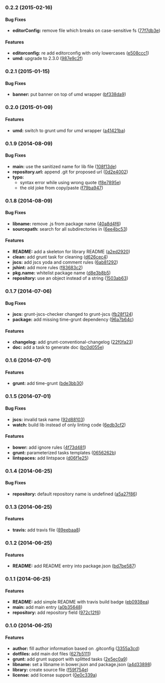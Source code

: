 ### 0.2.2 (2015-02-16)


#### Bug Fixes

* **editorConfig:** remove file which breaks on case-sensitive fs ([77f7db3e](https://github.com/stephanebachelier/generator-jslib/commit/77f7db3e0e267ad185082958bd90ecdeff4dd515))


#### Features

* **editorconfig:** re add editorconfig with only lowercases ([e508ccc1](https://github.com/stephanebachelier/generator-jslib/commit/e508ccc180b2d096a0dc91722a205691e8089dd3))
* **umd:** upgrade to 2.3.0 ([987e9c2f](https://github.com/stephanebachelier/generator-jslib/commit/987e9c2fb2d84f87e8c4a95293f09047beaa1bf9))

### 0.2.1 (2015-01-15)


#### Bug Fixes

* **banner:** put banner on top of umd wrapper ([bf338da9](https://github.com/stephanebachelier/generator-jslib/commit/bf338da937e47bc2acce9649ff0a24be93862ec6))

### 0.2.0 (2015-01-09)


#### Features

* **umd:** switch to grunt umd for umd wrapper ([a41421ba](https://github.com/stephanebachelier/generator-jslib/commit/a41421ba1844a1c39e42333a0f0296875a1d66f7))

### 0.1.9 (2014-08-09)


#### Bug Fixes

* **main:** use the sanitized name for lib file ([108f13de](https://github.com/stephanebachelier/generator-jslib/commit/108f13de2d024a6e0ffc6c4b55716d11c8c426b9))
* **repository.url:** append .git for proposed url ([0d2e4002](https://github.com/stephanebachelier/generator-jslib/commit/0d2e400277da54b34deb64b84e6a592f0a85ca71))
* **typo:**
  * syntax error while using wrong quote ([f8e7895e](https://github.com/stephanebachelier/generator-jslib/commit/f8e7895ef52bf2c35025b605aedd63c7f0fe0ded))
  * the old joke from copy/paste ([f79ba947](https://github.com/stephanebachelier/generator-jslib/commit/f79ba947bc1a3cb01b03c80784b8d6fe98c6f2f1))

### 0.1.8 (2014-08-09)


#### Bug Fixes

* **libname:** remove .js from package name ([40a8d4f6](https://github.com/stephanebachelier/generator-jslib/commit/40a8d4f64b620d8bfd00ad37bf7f372f8f385d57))
* **sourcepath:** search for all subdirectories in ([6ee4bc53](https://github.com/stephanebachelier/generator-jslib/commit/6ee4bc5353749234ef8bc4809a16a72fd3366a12))


#### Features

* **README:** add a skeleton for library README ([a2ed2920](https://github.com/stephanebachelier/generator-jslib/commit/a2ed2920b8d81f66826fa387cceb529113803e12))
* **clean:** add grunt task for cleaning ([d626cec4](https://github.com/stephanebachelier/generator-jslib/commit/d626cec4a4485d4e52be654ab7067aa18fbc3a55))
* **jscs:** add jscs yoda and comment rules ([6ab81292](https://github.com/stephanebachelier/generator-jslib/commit/6ab81292ba474c90ae3117d76d3bab5ac5da88eb))
* **jshint:** add more rules ([f83683c2](https://github.com/stephanebachelier/generator-jslib/commit/f83683c2233525586d5713b0473ab3a608e13032))
* **pkg.name:** whitelist package name ([d8e3b8b5](https://github.com/stephanebachelier/generator-jslib/commit/d8e3b8b5e916714b95d21785590604d9fa44626f))
* **repository:** use an object instead of a string ([1503ab63](https://github.com/stephanebachelier/generator-jslib/commit/1503ab63517bc236826de2c4759a80c6f631c148))


### 0.1.7 (2014-07-06)


#### Bug Fixes

* **jscs:** grunt-jscs-checker changed to grunt-jscs ([fb28f124](https://github.com/stephanebachelier/generator-jslib/commit/fb28f1246ecc4f72e570e2e4d1ecb9e761e4a954))
* **package:** add missing time-grunt dependency ([96a7b64c](https://github.com/stephanebachelier/generator-jslib/commit/96a7b64c6efd9b90f8f0596e9fab8357d718b1df))


#### Features

* **changelog:** add grunt-conventional-changelog ([22f0fa23](https://github.com/stephanebachelier/generator-jslib/commit/22f0fa2389d31abaa1240ddf3335527120c7fed2))
* **doc:** add a  task to generate doc ([bc0d055e](https://github.com/stephanebachelier/generator-jslib/commit/bc0d055eedf84886202fdf6715c460a1e9fb7b12))


### 0.1.6 (2014-07-01)


#### Features

* **grunt:** add time-grunt ([bde3bb30](https://github.com/stephanebachelier/generator-jslib/commit/bde3bb306e6cb0f7148a020993b520b736b73e19))



### 0.1.5 (2014-07-01)


#### Bug Fixes

* **jscs:** invalid task name ([92d88103](https://github.com/stephanebachelier/generator-jslib/commit/92d8810366fa001db95b5c5403723e98df4c8aba))
* **watch:** build lib instead of only linting code ([6edb3cf2](https://github.com/stephanebachelier/generator-jslib/commit/6edb3cf2326f9c48e1ee3a5cdb8e958293e8ac5d))


#### Features

* **bower:** add ignore rules ([4f73d481](https://github.com/stephanebachelier/generator-jslib/commit/4f73d481b2f9a4091fc6ea1ef7dd1382f4a6cf62))
* **grunt:** parameterized tasks templates ([0656262b](https://github.com/stephanebachelier/generator-jslib/commit/0656262bb96329d049b4ed1d18c86a756b9c3c63))
* **lintspaces:** add lintspace ([d06f1e25](https://github.com/stephanebachelier/generator-jslib/commit/d06f1e25adef34b51c9c86b6719af4c32d9c67a6))


### 0.1.4 (2014-06-25)

#### Bug Fixes

* **repository:** default repository name is undefined ([a5a27f86](https://github.com/stephanebachelier/generator-jslib/commit/a5a27f86f03f8218ed3dea1ce378ab8bdaf61bf4))


### 0.1.3 (2014-06-25)


#### Features

* **travis:** add travis file ([89eebaa8](https://github.com/stephanebachelier/generator-jslib/commit/89eebaa82ac2624ba4337b0653e3f033eec5d019))


### 0.1.2 (2014-06-25)


#### Features

* **README:** add README entry into package.json ([bd7be587](https://github.com/stephanebachelier/generator-jslib/commit/bd7be587ba64d5498663e777dc24b233bde4ff5e))


### 0.1.1 (2014-06-25)


#### Features

* **README:** add simple README with travis build badge ([eb0938ea](https://github.com/stephanebachelier/generator-jslib/commit/eb0938ea8ab9d96b5ce9dd066f5a524f9d63bc42))
* **main:** add main entry ([a0b35648](https://github.com/stephanebachelier/generator-jslib/commit/a0b3564823caa04292963fccbb8d128b36b3e60c))
* **repository:** add repository field ([972c12f6](https://github.com/stephanebachelier/generator-jslib/commit/972c12f653ed0b0de3867a27db48d41478a07e36))


### 0.1.0 (2014-06-25)


#### Features

* **author:** fill author information based on .gitconfig ([3355a3cd](https://github.com/stephanebachelier/generator-jslib/commit/3355a3cdc34c75a3b973cfd8c096c943ffbd6094))
* **dotfiles:** add main dot files ([627b5111](https://github.com/stephanebachelier/generator-jslib/commit/627b5111ad23e91a5897bba0331891fe81028fb8))
* **grunt:** add grunt support with splitted tasks ([2e5ec0a9](https://github.com/stephanebachelier/generator-jslib/commit/2e5ec0a99d1fdc3d734e01ab2fae38d220a2aafd))
* **libname:** set a libname in bower.json and package.json ([a4d33898](https://github.com/stephanebachelier/generator-jslib/commit/a4d33898dc183a8480f10ba5e6bc5806fb1ca7ce))
* **library:** create source file ([f59f754e](https://github.com/stephanebachelier/generator-jslib/commit/f59f754e685ddc3d9e5d2cf9dcb9cd3e63d8def0))
* **license:** add license support ([0e0c339a](https://github.com/stephanebachelier/generator-jslib/commit/0e0c339adddb558022ffa4a7292a94bbe89cbfa8))
